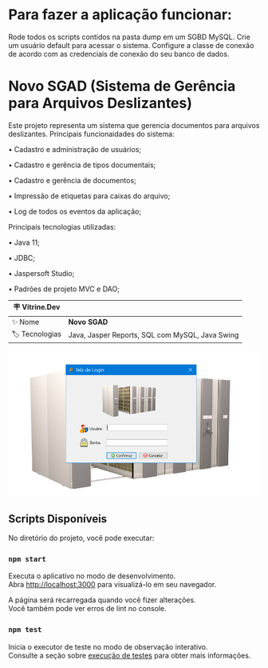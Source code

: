 


# Para fazer a aplicação funcionar:

Rode todos os scripts contidos na pasta dump em um SGBD MySQL. Crie um usuário default para acessar o sistema. Configure a classe de conexão de acordo com as credenciais
de conexão do seu banco de dados.

# Novo SGAD (Sistema de Gerência para Arquivos Deslizantes)

Este projeto representa um sistema que gerencia documentos para arquivos deslizantes. Principais funcionaidades do sistema:

• Cadastro e administração de usuários;

• Cadastro e gerência de tipos documentais;

• Cadastro e gerência de documentos;

• Impressão de etiquetas para caixas do arquivo;

• Log de todos os eventos da aplicação;

Principais tecnologias utilizadas:

• Java 11;

• JDBC;

• Jaspersoft Studio;

• Padrões de projeto MVC e DAO;

| :placard: Vitrine.Dev |     |
| -------------  | --- |
| :sparkles: Nome        | **Novo SGAD**
| :label: Tecnologias | Java, Jasper Reports, SQL com MySQL, Java Swing

<!-- Inserir imagem com a #vitrinedev ao final do link -->
![alt text](https://github.com/alissonjaques/imagens-aplicacoes/blob/main/arquivo-deslizante/login.png#vitrinedev)

## Scripts Disponíveis

No diretório do projeto, você pode executar:

### `npm start`

Executa o aplicativo no modo de desenvolvimento.\
Abra [http://localhost:3000](http://localhost:3000) para visualizá-lo em seu navegador.

A página será recarregada quando você fizer alterações.\
Você também pode ver erros de lint no console.

### `npm test`

Inicia o executor de teste no modo de observação interativo.\
Consulte a seção sobre [execução de testes](https://facebook.github.io/create-react-app/docs/running-tests) para obter mais informações.

